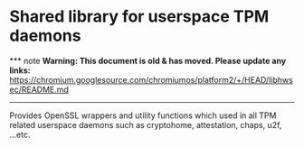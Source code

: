 # Shared library for userspace TPM daemons

*** note
**Warning: This document is old & has moved.  Please update any links:**<br>
https://chromium.googlesource.com/chromiumos/platform2/+/HEAD/libhwsec/README.md
***

Provides OpenSSL wrappers and utility functions which used in all TPM related userspace daemons
such as cryptohome, attestation, chaps, u2f, ...etc.

